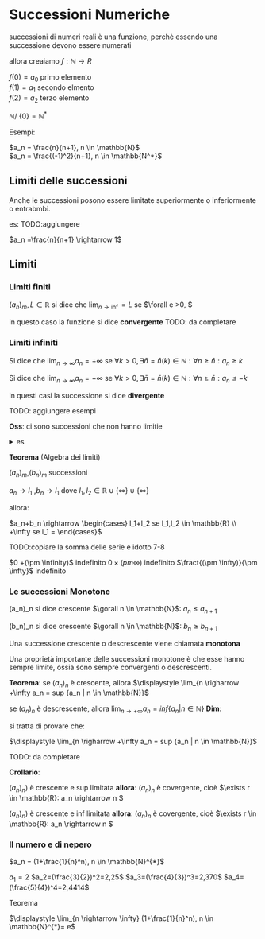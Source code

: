 

# Successioni Numeriche 

successioni di numeri reali è una funzione, perchè essendo una successione devono essere numerati

allora creaiamo $f: \mathbb{N} \rightarrow R$   

$f(0)=a_0$ primo elemento  
$f(1)=a_1$ secondo elmento  
$f(2)=a_2$ terzo elemento  

$\mathbb{N} /\ \{0\} = \mathbb{N^*}$

Esempi:

$a_n = \frac{n}{n+1}, n \in \mathbb{N}$  
$a_n = \frac{(-1)^2}{n+1}, n \in \mathbb{N^*}$  


## Limiti delle successioni

Anche le successioni posono essere limitate superiormente o inferiormente o entrabmbi.

es:
TODO:aggiungere

$a_n =\frac{n}{n+1} \rightarrow 1$

## Limiti 

### Limiti finiti

$(a_n)_m , L \in \mathbb{R} \text{  si dice che } \lim_{n \rightarrow \inf} = L$ se $\forall e >0, $

in questo  caso la funzione si dice **convergente**
TODO: da completare



### Limiti infiniti

Si dice che $\displaystyle \lim_{n \rightarrow \infty} a_n=+\infty$ se $\forall k > 0,\exists \bar{n}=\bar{n}(k) \in \mathbb{N} : \forall n \ge \bar{n} : a_n \ge k$

Si dice che $\displaystyle \lim_{n \rightarrow \infty} a_n=-\infty$ se $\forall k > 0,\exists \bar{n}=\bar{n}(k) \in \mathbb{N} : \forall n \ge \bar{n} : a_n \le -k$

in questi casi la successione si dice **divergente**

TODO: aggiungere esempi

**Oss**: ci sono successioni che non hanno limitie

<details>
  <summary>
  es
  </summary>

$a_n= (-1)^n$
la successione è limitata ma non si avvicina a nessun numero in quanto oscilla

$a_n= (-1)^n\times n$
oscilla e quindi non ha limite
</details>

**Teorema** (Algebra dei limiti)

$(a_n)_m$,$(b_n)_m$ successioni  

$a_n \rightarrow l_1$ ,$b_n \rightarrow l_1$
dove $l_1,l_2 \in \mathbb{R} \cup \{\infty \} \cup \{\infty\}$

allora:

$a_n+b_n \rightarrow \begin{cases} l_1+l_2 se l_1,l_2 \in \mathbb{R} \\ +\infty se l_1 =  \end{cases}$

TODO:copiare la somma delle serie e idotto 7-8

$0 +(\pm \infinity)$ indefinito
$0 \times(pm \infty)$ indefinito
$\fract{(\pm \infty)}{\pm \infty}$ indefinito

### Le successioni Monotone

(a_n)_n si dice crescente $\gorall n \in \mathbb{N}$: $a_n \le a_{n+1}$

(b_n)_n si dice crescente $\gorall n \in \mathbb{N}$: $b_n \ge b_{n+1}$

Una successione crescente o descrescente viene chiamata **monotona**


Una proprietà importante delle successioni monotone è che esse hanno sempre limite, ossia sono sempre convergenti o descrescenti.

**Teorema**:
se $(a_n)_n$ è crescente, allora $\displaystyle \lim_{n \righarrow +\infty a_n = sup \{a_n | n \in \mathbb{N}\}$

se $(a_n)_n$ è descrescente, allora $\displaystyle \lim_{n \rightarrow + \infty} a_n = inf \{a_n | n \in \mathbb{N}\}$
**Dim**:

si tratta di provare che:

$\displaystyle \lim_{n \righarrow +\infty a_n = sup \{a_n | n \in \mathbb{N}\}$

TODO: da completare


**Crollario**:

$(a_n)_n)$ è crescente e sup limitata **allora**: $(a_n)_n$ è covergente, 
cioè $\exists r \in \mathbb{R}: a_n \rightarrow n $

$(a_n)_n)$ è crescente e inf limitata **allora**: $(a_n)_n$ è covergente, 
cioè $\exists r \in \mathbb{R}: a_n \rightarrow n $

 ### Il numero e di nepero
 
$a_n = (1+\frac{1}{n}^n), n \in \mathbb{N}^{*}$

$a_1=2$
$a_2=(\frac{3}{2})^2=2,25$
$a_3=(\frac{4}{3})^3=2,370$
$a_4=(\frac{5}{4})^4=2,4414$


Teorema 

$\displaystyle \lim_{n \rightarrow \infty} (1+\frac{1}{n}^n), n \in \mathbb{N}^{*}= e$





